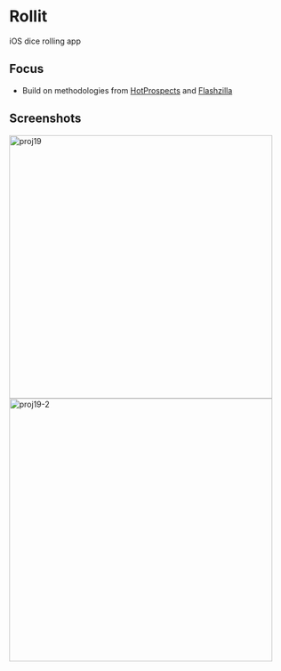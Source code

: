 # Rollit
iOS dice rolling app

## Focus
* Build on methodologies from [HotProspects](https://github.com/mleers/HotProspects) and [Flashzilla](https://github.com/mleers/Flashzilla)

## Screenshots
<p float="mid">
  <img width="473" alt="proj19" src="https://user-images.githubusercontent.com/29722295/214693255-fe614b98-0029-4fca-8e5b-b4ba9a51d633.png">
  <img width="473" alt="proj19-2" src="https://user-images.githubusercontent.com/29722295/214693276-7ed05c5a-8153-4bbf-b81e-3bef742d1b9f.png">
</p>
